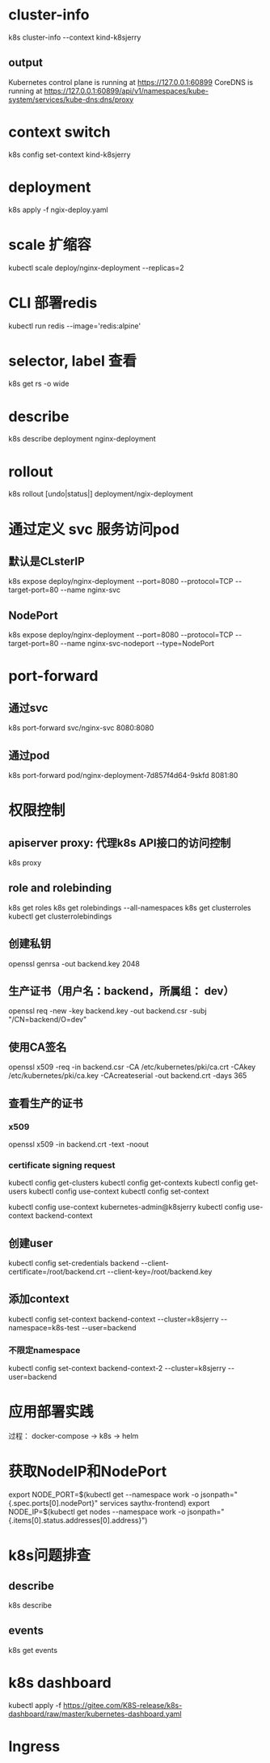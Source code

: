 
# cluster-info
k8s cluster-info --context kind-k8sjerry

## output
Kubernetes control plane is running at https://127.0.0.1:60899
CoreDNS is running at https://127.0.0.1:60899/api/v1/namespaces/kube-system/services/kube-dns:dns/proxy

# context switch
k8s config set-context kind-k8sjerry

# deployment
k8s apply -f ngix-deploy.yaml

# scale 扩缩容
kubectl scale deploy/nginx-deployment --replicas=2

# CLI 部署redis
kubectl run redis --image='redis:alpine'

# selector, label 查看
k8s get rs -o wide

# describe
k8s describe deployment nginx-deployment

# rollout
k8s rollout [undo|status|] deployment/ngix-deployment

# 通过定义 svc 服务访问pod

## 默认是CLsterIP
k8s expose deploy/nginx-deployment --port=8080 --protocol=TCP --target-port=80 --name nginx-svc

## NodePort
k8s expose deploy/nginx-deployment --port=8080 --protocol=TCP --target-port=80 --name nginx-svc-nodeport --type=NodePort

# port-forward 

## 通过svc
k8s port-forward svc/nginx-svc 8080:8080

## 通过pod
k8s port-forward pod/nginx-deployment-7d857f4d64-9skfd 8081:80

# 权限控制

## apiserver proxy: 代理k8s API接口的访问控制
k8s proxy 

## role and rolebinding
k8s get roles
k8s get rolebindings --all-namespaces
k8s get clusterroles
kubectl get clusterrolebindings

## 创建私钥
openssl genrsa -out backend.key 2048

## 生产证书（用户名：backend，所属组： dev）
openssl req -new -key backend.key -out backend.csr -subj "/CN=backend/O=dev"

## 使用CA签名
openssl x509 -req -in backend.csr -CA /etc/kubernetes/pki/ca.crt -CAkey /etc/kubernetes/pki/ca.key -CAcreateserial -out backend.crt -days 365

## 查看生产的证书
### x509
openssl x509 -in backend.crt -text -noout  
### certificate signing request

kubectl config get-clusters
kubectl config get-contexts
kubectl config get-users
kubectl config use-context
kubectl config set-context

kubectl config use-context kubernetes-admin@k8sjerry
kubectl config use-context backend-context

## 创建user
kubectl config set-credentials backend --client-certificate=/root/backend.crt  --client-key=/root/backend.key

## 添加context
kubectl config set-context backend-context --cluster=k8sjerry --namespace=k8s-test --user=backend

### 不限定namespace
kubectl config set-context backend-context-2 --cluster=k8sjerry --user=backend

# 应用部署实践

过程： docker-compose -> k8s -> helm

# 获取NodeIP和NodePort
export NODE_PORT=$(kubectl get --namespace work -o jsonpath="{.spec.ports[0].nodePort}" services saythx-frontend)
export NODE_IP=$(kubectl get nodes --namespace work -o jsonpath="{.items[0].status.addresses[0].address}")

# k8s问题排查

## describe
k8s describe 
## events
k8s get events

# k8s dashboard
kubectl apply -f https://gitee.com/K8S-release/k8s-dashboard/raw/master/kubernetes-dashboard.yaml

# Ingress
